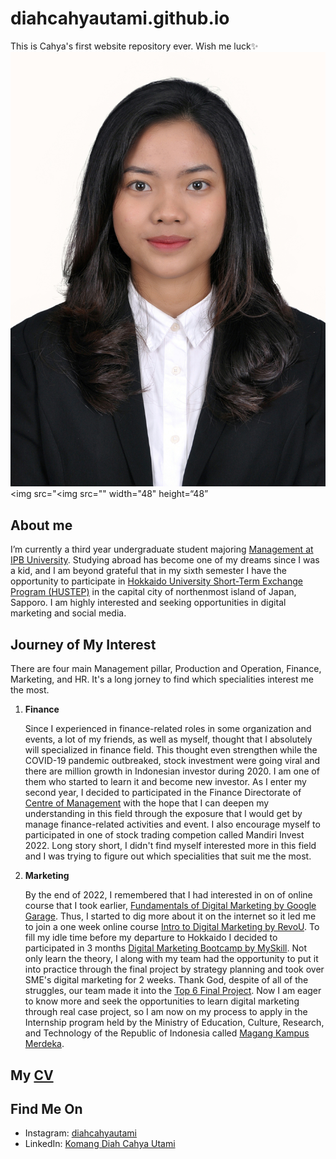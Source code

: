 # diahcahyautami.github.io
This is Cahya's first website repository ever. Wish me luck✨
![image](/DSC_0149%20ok.jpg) 
<img src="<img src="" width="48" height=“48”

## About me
I’m currently a third year undergraduate student majoring [Management at IPB University](https://manajemen.ipb.ac.id/). Studying abroad has become one of my dreams since I was a kid, and I am beyond grateful that in my sixth semester I have the opportunity to participate in [Hokkaido University Short-Term Exchange Program (HUSTEP)](https://www.global.hokudai.ac.jp/admissions/exchange-student-admissions/exchange-programs-in-english-hustep/) in the capital city of northenmost island of Japan, Sapporo. I am highly interested and seeking opportunities in digital marketing and social media.

## Journey of My Interest 
There are four main Management pillar, Production and Operation, Finance, Marketing, and HR. It's a long jorney to find which specialities interest me the most. 
1. **Finance**

    Since I experienced in finance-related roles in some organization and events, a lot of my friends, as well as myself, thought that I absolutely will specialized in finance field. This thought even strengthen while the COVID-19 pandemic outbreaked, stock investment were going viral and there are million growth in Indonesian investor during 2020. I am one of them who started to learn it and become new investor. As I enter my second year, I decided to participated in the Finance Directorate of [Centre of Management](https://www.instagram.com/centreofmanagement_ipb/) with the hope that I can deepen my understanding in this field through the exposure that I would get by manage finance-related activities and event. I also encourage myself to participated in one of stock trading competion  called Mandiri Invest 2022. Long story short, I didn't find myself interested more in this field and I was trying to figure out which specialities that suit me the most. 
2. **Marketing**

    By the end of 2022, I remembered that I had interested in on of online course that I took earlier, [Fundamentals of Digital Marketing by Google Garage](https://learndigital.withgoogle.com/digitalgarage/course/digital-marketing). Thus, I started to dig more about it on the internet so it led me to join a one week online course [Intro to Digital Marketing by RevoU](https://revou.co/mini-course-digital-marketing). To fill my idle time before my departure to Hokkaido I decided to participated in  3 months [Digital Marketing Bootcamp by MySkill](https://myskill.id/bootcamp/digital-marketing). Not only learn the theory, I along with my team had the opportunity to put it into practice through the final project by strategy planning and took over SME's digital marketing for 2 weeks. Thank God, despite of all of the struggles,  our team made it into the [Top 6 Final Project](https://www.linkedin.com/posts/komangdiahcahyautami_final-project-report-activity-7045355355895197696-OWun?utm_source=share&utm_medium=member_desktop). Now I am eager to know more and seek the opportunities to learn digital marketing through real case project, so I am now on my process to apply in the Internship program held by the Ministry of Education, Culture, Research, and Technology of the Republic of Indonesia called [Magang Kampus Merdeka](https://kampusmerdeka.kemdikbud.go.id/program/magang/detail).  


## My [CV](/CV_KomangDiahCahyaUtami.pdf) 


## Find Me On

- Instagram: [diahcahyautami](https://instagram.com/diahcahyautami)
- LinkedIn: [Komang Diah Cahya Utami](https://linkedin.com/in/komangdiahcahyautami)
